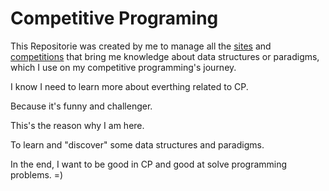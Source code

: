 # Competitive Programing
This Repositorie was created by me to manage all the [sites](https://github.com/3Strela/Competitive_Programing/blob/master/Studies/README.md) and [competitions](https://github.com/3Strela/Competitive_Programing/blob/master/Competitions/README.md) that bring me knowledge about data structures or paradigms, which I use on my competitive programming's journey. 

I know I need to learn more about everthing related to CP.

Because it's funny and challenger. 

This's the reason why I am here.

To learn and "discover" some data structures and paradigms.

In the end, I want to be good in CP and good at solve programming problems. =)
